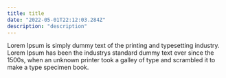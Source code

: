 ```yaml
---
title: title
date: "2022-05-01T22:12:03.284Z"
description: "description"
---
```

Lorem Ipsum is simply dummy text of the printing
and typesetting industry. Lorem Ipsum has been the 
industrys standard dummy text ever since the 1500s,
when an unknown printer took a galley
of type and scrambled it to make a type specimen book.